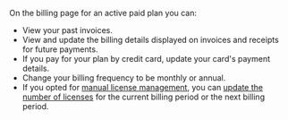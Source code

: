 On the billing page for an active paid plan you can:

- View your past invoices.
- View and update the billing details displayed on invoices and receipts
  for future payments.
- If you pay for your plan by credit card, update your card's payment
  details.
- Change your billing frequency to be monthly or annual.
- If you opted for [manual license
  management](#how-does-manual-license-management-work), you can [update
  the number of licenses](#manually-update-number-of-licenses)
  for the current billing period or the next billing period.
